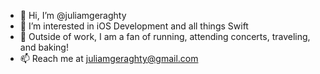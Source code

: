- 👋 Hi, I’m @juliamgeraghty
- 👀 I’m interested in iOS Development and all things Swift
- 💞️ Outside of work, I am a fan of running, attending concerts, traveling, and baking!
- 📫 Reach me at juliamgeraghty@gmail.com

<!---
juliamgeraghty/juliamgeraghty is a ✨ special ✨ repository because its `README.md` (this file) appears on your GitHub profile.
You can click the Preview link to take a look at your changes.
--->
